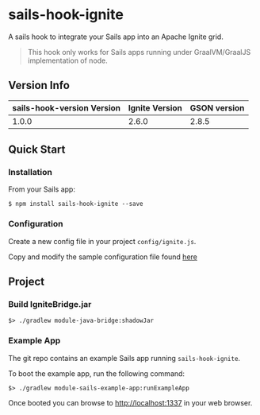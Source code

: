 # sails-hook-ignite

A sails hook to integrate your Sails app into an Apache Ignite grid.

> This hook only works for Sails apps running under GraalVM/GraalJS implementation of node.

## Version Info

| sails-hook-version Version | Ignite Version | GSON version |
|---|---|---|
| 1.0.0 | 2.6.0 | 2.8.5 |

## Quick Start

### Installation

From your Sails app:

`$ npm install sails-hook-ignite --save`

### Configuration

Create a new config file in your project `config/ignite.js`.

Copy and modify the sample configuration file found [here](sails-hook/config/ignite.js)

## Project


### Build IgniteBridge.jar



    $> ./gradlew module-java-bridge:shadowJar

### Example App

The git repo contains an example Sails app running `sails-hook-ignite`.

To boot the example app, run the following command:

    $> ./gradlew module-sails-example-app:runExampleApp
    
Once booted you can browse to [http://localhost:1337](http://localhost:1337) in your web browser.